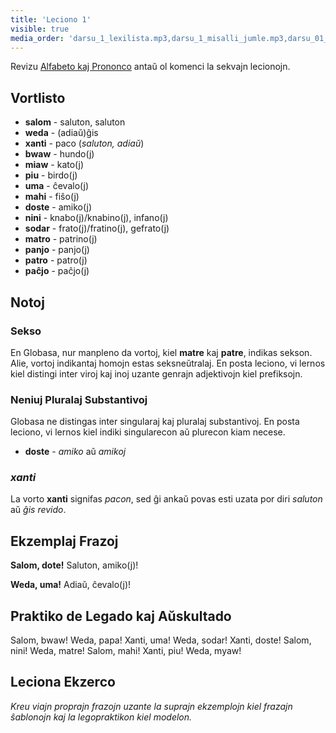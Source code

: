 ```yaml
---
title: 'Leciono 1'
visible: true
media_order: 'darsu_1_lexilista.mp3,darsu_1_misalli_jumle.mp3,darsu_01_doxoli_abyasa.mp3'
---
```


Revizu [Alfabeto kaj Prononco](./03.gramati.01.abece-ji-lafuzu.default.epo.md) antaŭ ol komenci la sekvajn lecionojn.
 
## Vortlisto
 
* **salom** - saluton, saluton
* **weda** - (adiaŭ)ĝis
* **xanti** - paco (_saluton, adiaŭ_)
* **bwaw** - hundo(j)
* **miaw** - kato(j)
* **piu** - birdo(j)
* **uma** - ĉevalo(j)
* **mahi** - fiŝo(j)
* **doste** - amiko(j)
* **nini** - knabo(j)/knabino(j), infano(j)
* **sodar** - frato(j)/fratino(j), gefrato(j)
* **matro** - patrino(j)
* **panjo** - panjo(j)
* **patro** - patro(j)
* **paĉjo** - paĉjo(j)
 
## Notoj
### Sekso
 
En Globasa, nur manpleno da vortoj, kiel **matre** kaj **patre**, indikas sekson. Alie, vortoj indikantaj homojn estas seksneŭtralaj. En posta leciono, vi lernos kiel distingi inter viroj kaj inoj uzante genrajn adjektivojn kiel prefiksojn.
 
### Neniuj Pluralaj Substantivoj
 
Globasa ne distingas inter singularaj kaj pluralaj substantivoj. En posta leciono, vi lernos kiel indiki singularecon aŭ plurecon kiam necese.
 
* **doste** - _amiko_ aŭ _amikoj_
 
### _xanti_
 
La vorto **xanti** signifas _pacon_, sed ĝi ankaŭ povas esti uzata por diri _saluton_ aŭ _ĝis revido_.
 
## Ekzemplaj Frazoj
 
**Salom, dote!**
Saluton, amiko(j)!
 
**Weda, uma!**
Adiaŭ, ĉevalo(j)!
 
## Praktiko de Legado kaj Aŭskultado
 
Salom, bwaw! Weda, papa! Xanti, uma! Weda, sodar! Xanti, doste! Salom, nini! Weda, matre! Salom, mahi! Xanti, piu! Weda, myaw!
 
## Leciona Ekzerco
 
_Kreu viajn proprajn frazojn uzante la suprajn ekzemplojn kiel frazajn ŝablonojn kaj la legopraktikon kiel modelon._
 